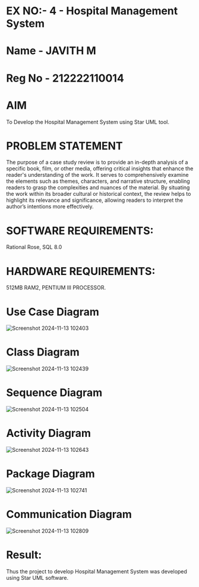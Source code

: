 # EX NO:- 4  -  Hospital Management System
# Name - JAVITH M 
# Reg No - 212222110014
# AIM
To Develop the Hospital Management System using Star UML tool.
# PROBLEM STATEMENT
The purpose of a case study review is to provide an in-depth analysis of a specific book, film, or other media, offering critical insights that enhance the reader's understanding of the work. It serves to comprehensively examine the elements such as themes, characters, and narrative structure, enabling readers to grasp the complexities and nuances of the material. By situating the work within its broader cultural or historical context, the review helps to highlight its relevance and significance, allowing readers to interpret the author’s intentions more effectively. 
 
# SOFTWARE REQUIREMENTS:
Rational Rose,
SQL 8.0
# HARDWARE REQUIREMENTS:
512MB RAM2, PENTIUM III PROCESSOR.

# Use Case Diagram

![Screenshot 2024-11-13 102403](https://github.com/user-attachments/assets/2b84a08f-9ec9-4a9d-9d2f-b9089005b943)

# Class Diagram

![Screenshot 2024-11-13 102439](https://github.com/user-attachments/assets/ad26acb8-3208-431d-bf89-f35cbb4c5c37)

# Sequence Diagram

![Screenshot 2024-11-13 102504](https://github.com/user-attachments/assets/79398971-8b36-40a1-9c9c-9db28d760c9f)

# Activity Diagram

![Screenshot 2024-11-13 102643](https://github.com/user-attachments/assets/1aff03de-9a1d-480b-be8d-31eef218a05e)

# Package Diagram

![Screenshot 2024-11-13 102741](https://github.com/user-attachments/assets/6e8a5e60-7b7e-4638-9557-b8e0281b7789)


# Communication Diagram

![Screenshot 2024-11-13 102809](https://github.com/user-attachments/assets/c0be96c9-2cd6-4aa7-a305-35533ef1410a)


# Result:
 
Thus the project to develop Hospital Management System was developed using Star UML software.
